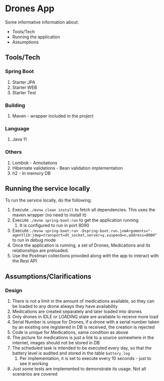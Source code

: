 # Drones App

Some informative information about:
* Tools/Tech
* Running the application
* Assumptions

## Tools/Tech

### Spring Boot

1. Starter JPA
2. Starter WEB
3. Starter Test

### Building

1. Maven - wrapper included in the project

### Language

1. Java 11

### Others

1. Lombok - Annotations
2. Hibernate validations - Bean validation implementation
3. h2 - In memory DB

## Running the service locally

To run the service locally, do the following:
1. Execute `./mvnw clean install` to fetch all dependencies. This uses the maven wrapper (no need to install it)
2. Execute `./mvnw spring-boot:run` to get the application running
   1. It is configured to run in port 8090
3. Execute `./mvnw spring-boot:run -Dspring-boot.run.jvmArguments="-agentlib:jdwp=transport=dt_socket,server=y,suspend=n,address=8000"` to run in debug mode
4. Once the application is running, a set of Drones, Medications and its relationships are preloaded.
5. Use the Postman collections provided along with the app to interact with the Rest API.

## Assumptions/Clarifications

### Design

1. There is not a limit in the amount of medications available, so they can be loaded to any drone always they have availability
2. Medications are created separately and later loaded into drones
3. Only drones in IDLE or LOADING state are available to receive more load
4. Serial Number is unique for Drones, if a drone with a serial number taken by an existing one registered in DB is received, the creation is rejected
5. Code is unique for Medications, same condition as above
6. The picture for medications is just a link to a source somewhere in the internet, images should not be stored in DB
7. The scheduled task is intended to be executed every day, so that the battery level is audited and stored in the table `battery_log`
   1. Per implementation, it is set to execute every 10 seconds - just to see it working
8. Just some tests are implemented to demonstrate its usage. Not all scenarios are covered

